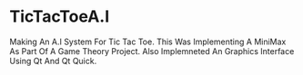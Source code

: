# TicTacToeA.I
Making An A.I System For Tic Tac Toe. This Was Implementing A MiniMax As Part Of A Game Theory Project. Also Implemneted An Graphics Interface Using Qt And Qt Quick. 
